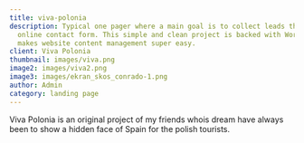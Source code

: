 ```yaml
---
title: viva-polonia
description: Typical one pager where a main goal is to collect leads through out an
  online contact form. This simple and clean project is backed with Wordpress CMS that
  makes website content management super easy.
client: Viva Polonia
thumbnail: images/viva.png
image2: images/viva2.png
image3: images/ekran_skos_conrado-1.png
author: Admin
category: landing page
---
```

Viva Polonia is an original project of my friends whois dream have always been to show a hidden face of Spain for the polish tourists.
